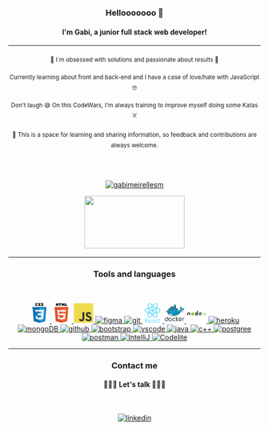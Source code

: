 <h3 align = "center">Hellooooooo 👋</h3>
<h4 align = "center">I'm Gabi, a junior full stack web developer!</h4>
<hr>
<p align="center">
<sub>🫶 I´m obsessed with solutions and passionate about results 🫶</sub><br> </p>
<p align="center"><sub>Currently learning about front and back-end and I have a case of love/hate with JavaScript 🤓</sub><br></p>
<p align="center"><sub>Don't laugh 😅 On this CodeWars, I'm always training to improve myself doing some Katas ☠️ </sub><br></p>
<p align="center"><sub>🤩 This is a space for learning and sharing information, so feedback and contributions are always welcome.</sub></p>
<br><br>
<p align="center"><a href="https://www.codewars.com/users/gabimeirellesm"><img align="center"
    src="https://www.codewars.com/users/gabimeirellesm/badges/large"
    alt="gabimeirellesm" 
                                   bg_color=#808080/></a></p>
                                   
<p align="center"><a href="https://www.hackerrank.com/gb_meirellesmar1"><img src="https://cdn-images-1.medium.com/max/2600/1*UGT1Rh9xLww3JeIDR1F0RQ.png" width="200" height="105"></a>
</p>                                
<hr>

<h3 align="center">Tools and languages</h3>
<br>
    <p align="center">
      <a href="https://www.w3schools.com/css/" target="_blank" rel="noreferrer">
        <img
          src="https://raw.githubusercontent.com/devicons/devicon/master/icons/css3/css3-original-wordmark.svg"
          alt="css3"
          width="40"
          height="40"
        />
      </a>
      <a href="https://www.w3.org/html/" target="_blank" rel="noreferrer">
        <img
          src="https://raw.githubusercontent.com/devicons/devicon/master/icons/html5/html5-original-wordmark.svg"
          alt="html5"
          width="40"
          height="40"
        />
      </a>
      <a
        href="https://developer.mozilla.org/en-US/docs/Web/JavaScript"
        target="_blank"
        rel="noreferrer"
      >
        <img
          src="https://raw.githubusercontent.com/devicons/devicon/master/icons/javascript/javascript-original.svg"
          alt="javascript"
          width="40"
          height="40"
        />
      </a>
      <a href="https://www.figma.com/?fuid=" target="_blank" rel="noreferrer">
        <img
          src="https://cdn-icons-png.flaticon.com/512/5968/5968705.png"
          alt="figma"
          width="40"
          height="40"
        />
      </a>
      <a href="https://git-scm.com/" target="_blank" rel="noreferrer">
        <img
          src="https://www.vectorlogo.zone/logos/git-scm/git-scm-icon.svg"
          alt="git"
          width="40"
          height="40"
        />
      </a>
      <a href="https://reactjs.org/" target="_blank" rel="noreferrer">
        <img
          src="https://raw.githubusercontent.com/devicons/devicon/master/icons/react/react-original-wordmark.svg"
          alt="react"
          width="40"
          height="40"
        />
      </a>
      <a href="https://www.docker.com/" target="_blank" rel="noreferrer">
        <img
          src="https://raw.githubusercontent.com/devicons/devicon/master/icons/docker/docker-original-wordmark.svg"
          alt="docker"
          width="40"
          height="40"
        />
      </a>
      <a href="https://nodejs.org" target="_blank" rel="noreferrer">
        <img
          src="https://raw.githubusercontent.com/devicons/devicon/master/icons/nodejs/nodejs-original-wordmark.svg"
          alt="nodejs"
          width="40"
          height="40"
        />
      </a>
      <a href="https://heroku.com" target="_blank" rel="noreferrer">
        <img
          src="https://www.vectorlogo.zone/logos/heroku/heroku-icon.svg"
          alt="heroku"
          width="40"
          height="40"
        />
      </a>
      <a
        href="https://www.mongodb.com/cloud/atlas/register"
        target="_blank"
        rel="noreferrer"
      >
        <img
          src="https://cdn.iconscout.com/icon/free/png-256/mongodb-5-1175140.png"
          alt="mongoDB"
          width="40"
          height="40"
        />
      </a>
      <a href="https://github.com/" target="_blank" rel="noreferrer">
        <img
          src="https://cdn-icons-png.flaticon.com/512/25/25231.png"
          alt="github"
          width="40"
          height="40"
        />
      </a>
      <a href="https://getbootstrap.com/" target="_blank" rel="noreferrer">
        <img
          src="https://getbootstrap.com/docs/5.2/assets/brand/bootstrap-logo-shadow.png"
          alt="bootstrap"
          width="40"
          height="40"
        />
      </a>
      <a href="https://code.visualstudio.com/" target="_blank" rel="noreferrer">
        <img
          src="https://upload.wikimedia.org/wikipedia/commons/thumb/2/2d/Visual_Studio_Code_1.18_icon.svg/1024px-Visual_Studio_Code_1.18_icon.svg.png"
          alt="vscode"
          width="40"
          height="40"
        />
      </a>
      <a href="https://www.java.com/pt-BR/" target="_blank" rel="noreferrer">
        <img
          src="https://seeklogo.com/images/J/java-logo-7F8B35BAB3-seeklogo.com.png"
          alt="java"
          width="40"
          height="40"
        />
      </a>
      <a href="https://isocpp.org/" target="_blank" rel="noreferrer">
        <img
          src="https://brandslogos.com/wp-content/uploads/thumbs/c-logo-vector.svg"
          alt="c++"
          width="40"
          height="40"
        />
      </a>
          <a href="https://www.postgresql.org/" target="_blank" rel="noreferrer">
        <img
          src="https://cdn.freebiesupply.com/logos/thumbs/2x/postgresql-logo.png"
          alt="postgree"
          width="40"
          height="40"
        />
      </a>
      <a href="https://www.postman.com/" target="_blank" rel="noreferrer">
        <img
          src="https://cdn.worldvectorlogo.com/logos/postman.svg"
          alt="postman"
          width="40"
          height="40"
        />
      </a>
      <a href="https://www.jetbrains.com/idea/" target="_blank" rel="noreferrer">
        <img
          src="https://e1.pngegg.com/pngimages/119/386/png-clipart-clay-os-6-a-macos-icon-intellij-idea-ij-logo.png"
          alt="IntelliJ"
          width="40"
          height="40"
        />
      </a>
      <a href="https://codelite.org/" target="_blank" rel="noreferrer">
        <img
          src="https://tipsonubuntu.com/wp-content/uploads/2016/09/codelite-icon.jpg"
          alt="Codelite"
          width="40"
          height="40"
        />
      </a>
    <br>
<hr>
<h3 align = "center">Contact me</h3>
<h4 align = "center">🚀🚀🚀 Let's talk 🚀🚀🚀</h4>
<br>
<p align="center">
    <a href="https://www.linkedin.com/in/gabriela-meirelles-martins/" target="_blank" rel="noreferrer">
        <img
          src="https://cdn-icons-png.flaticon.com/512/174/174857.png"
          alt="linkedin"
          width="40"
          height="40"
        />
      </a>
</p> 

